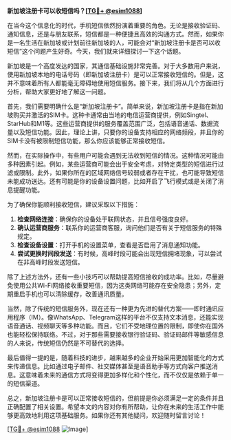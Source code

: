**新加坡注册卡可以收短信吗？[[TG💪+ @esim1088](https://t.me/s/esim1088)]**

在当今这个信息化的时代，手机短信依然扮演着重要的角色。无论是接收验证码、通知信息，还是与朋友联系，短信都是一种便捷且高效的沟通方式。然而，如果你是一名生活在新加坡或计划前往新加坡的人，可能会对“新加坡注册卡是否可以收短信”这个问题产生好奇。今天，我们就来详细探讨一下这个话题。

新加坡是一个高度发达的国家，其通信基础设施非常完善。对于大多数用户来说，使用新加坡本地的电话号码（即新加坡注册卡）是可以正常接收短信的。但是，这并不意味着所有人都能毫无障碍地使用短信服务。接下来，我们将从几个方面进行分析，帮助大家更好地了解这一问题。

首先，我们需要明确什么是“新加坡注册卡”。简单来说，新加坡注册卡是指在新加坡购买并激活的SIM卡。这种卡通常由当地的电信运营商提供，例如Singtel、StarHub和M1等。这些运营商提供的服务覆盖范围广泛，包括语音通话、数据流量以及短信功能。因此，理论上讲，只要你的设备支持相应的网络频段，并且你的SIM卡没有被限制短信功能，那么你应该能够正常接收短信。

然而，在实际操作中，有些用户可能会遇到无法收到短信的情况。这种情况可能由多种因素引起。例如，某些运营商可能会出于安全考虑，对特定类型的短信进行过滤或限制。此外，如果你所在的区域网络信号较弱或者存在干扰，也可能导致短信未能成功送达。还有可能是你的设备设置问题，比如开启了飞行模式或是关闭了消息提醒功能。

为了确保你能顺利接收短信，建议采取以下措施：

1. **检查网络连接**：确保你的设备处于联网状态，并且信号强度良好。
2. **确认运营商服务**：联系你的运营商客服，询问他们是否有关于短信服务的特殊规定。
3. **检查设备设置**：打开手机的设置菜单，查看是否启用了消息通知功能。
4. **尝试更换时间段发送**：有时候，高峰时段可能会出现短信拥堵现象，可以尝试在非高峰时段发送短信。

除了上述方法外，还有一些小技巧可以帮助提高短信接收的成功率。比如，尽量避免使用公共Wi-Fi网络接收重要短信，因为这类网络可能存在安全隐患；另外，定期重启手机也可以清除缓存，改善通讯质量。

当然，除了传统的短信服务外，现在还有一种更为先进的替代方案——即时通讯应用程序（IM）。像WhatsApp、Telegram这样的平台不仅支持文本消息，还能实现语音通话、视频聊天等多种功能。而且，它们不受地理位置的限制，即使你在国外也能轻松保持联络。不过，对于那些需要接收银行验证码、验证码邮件等敏感信息的人来说，传统短信仍然是不可替代的选择。

最后值得一提的是，随着科技的进步，越来越多的企业开始采用更加智能化的方式来传递信息。比如通过电子邮件、社交媒体甚至是语音助手等方式向客户推送消息。这意味着未来的通信方式将变得更加多样化和个性化，而不仅仅是依赖于单一的短信渠道。

总之，新加坡注册卡是可以正常接收短信的，但前提是你必须满足一定的条件并且正确配置了相关设置。希望本文的内容对你有所帮助，让你在未来的生活工作中能够更高效地利用这项基础服务。如果你还有其他疑问，欢迎随时留言讨论！

[[TG💪+ @esim1088](https://t.me/s/esim1088) ![Image](https://i.postimg.cc/4NQfJmqS/Snipaste-2025-05-13-00-14-12.png)]